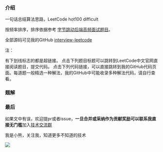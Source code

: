### 介绍

一句话总结算法思路，LeetCode hot100 difficult

按频率排序，排序依据参考 [字节跳动后端高频面试题目](https://github.com/afatcoder/LeetcodeTop/blob/master/bytedance/backend.md)。

全部源码可见我的GitHub [interview-leetcode](https://github.com/minibear2333/interview-leetcode/tree/master/LeetCode/all)

注：

有下划线标志的都是超链接。
点击下列题目标题可以跳转到LeetCode中文官网直接阅读题目，提交代码。
点击下列代码链接，可以直接跳转到我的GitHub代码页面。每道题一般精选一种解法，我的GitHub中可能收录多种解法代码，请自行查看。

### 题解



### 最后

如果文中有误，欢迎提pr或者issue，**一旦合并或采纳作为贡献奖励可以联系我直接无门槛**加入[技术交流群](https://mp.weixin.qq.com/s/ErQFjJbIsMVGjIRWbQCD1Q)

我是小熊，关注我，知道更多不知道的技术

![](https://coding3min.oss-accelerate.aliyuncs.com/2021/03/11/gQDiQ51116.jpg)

